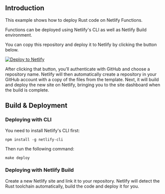 ## Introduction

This example shows how to deploy Rust code on Netlify Functions.

Functions can be deployed using Netlify's CLI as well as Netlify Build environment.

You can copy this repository and deploy it to Netlify by clicking the button below.

<a href="https://app.netlify.com/start/deploy?repository=https://github.com/Shriram-Balaji/netlify-rusty-bunny"><img src="https://www.netlify.com/img/deploy/button.svg" alt="Deploy to Netlify"></a>

After clicking that button, you’ll authenticate with GitHub and choose a repository name. Netlify will then automatically create a repository in your GitHub account with a copy of the files from the template. Next, it will build and deploy the new site on Netlify, bringing you to the site dashboard when the build is complete.

## Build & Deployment

### Deploying with CLI

You need to install Netlify's CLI first:

```
npm install -g netlify-cli
```

Then run the following command:

```
make deploy
```

### Deploying with Netlify Build

Create a new Netlify site and link it to your repository. Netlify will detect the Rust toolchain automatically, build the code and deploy it for you. 
